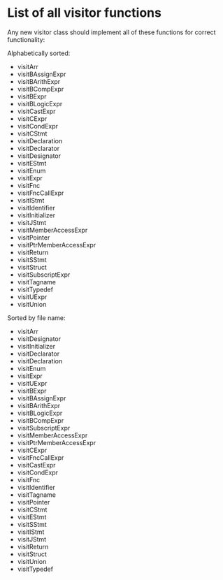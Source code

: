 # List of all visitor functions

Any new visitor class should implement all of these functions for correct functionality:

Alphabetically sorted:

- visitArr  
- visitBAssignExpr  
- visitBArithExpr  
- visitBCompExpr  
- visitBExpr  
- visitBLogicExpr  
- visitCastExpr  
- visitCExpr  
- visitCondExpr  
- visitCStmt  
- visitDeclaration  
- visitDeclarator  
- visitDesignator  
- visitEStmt  
- visitEnum  
- visitExpr  
- visitFnc  
- visitFncCallExpr  
- visitIStmt  
- visitIdentifier  
- visitInitializer  
- visitJStmt  
- visitMemberAccessExpr  
- visitPointer  
- visitPtrMemberAccessExpr  
- visitReturn  
- visitSStmt  
- visitStruct  
- visitSubscriptExpr  
- visitTagname  
- visitTypedef  
- visitUExpr  
- visitUnion  

Sorted by file name:

- visitArr
- visitDesignator
- visitInitializer
- visitDeclarator
- visitDeclaration
- visitEnum
- visitExpr
- visitUExpr
- visitBExpr
- visitBAssignExpr
- visitBArithExpr
- visitBLogicExpr
- visitBCompExpr
- visitSubscriptExpr
- visitMemberAccessExpr
- visitPtrMemberAccessExpr
- visitCExpr
- visitFncCallExpr
- visitCastExpr
- visitCondExpr
- visitFnc
- visitIdentifier
- visitTagname
- visitPointer
- visitCStmt
- visitEStmt
- visitSStmt
- visitIStmt
- visitJStmt
- visitReturn
- visitStruct
- visitUnion
- visitTypedef
